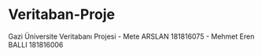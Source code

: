 # Veritaban-Proje
Gazi Üniversite Veritabanı Projesi - Mete ARSLAN 181816075 - Mehmet Eren BALLI 181816006
